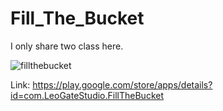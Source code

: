 # Fill_The_Bucket
I only share two class here.




![fillthebucket](https://user-images.githubusercontent.com/71084430/234839451-20528114-eda3-4584-b33e-f54bfe16d90b.png)

Link: https://play.google.com/store/apps/details?id=com.LeoGateStudio.FillTheBucket
